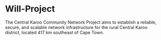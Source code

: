 # Will-Project
The Central Karoo Community Network Project aims to establish a reliable, secure, and scalable network infrastructure for the rural Central Karoo district, located 417 km southeast of Cape Town.
